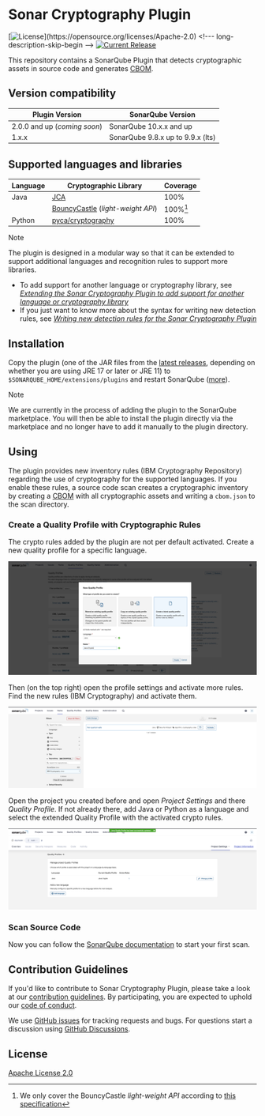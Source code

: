 # Sonar Cryptography Plugin

[![License](https://img.shields.io/github/license/IBM/sonar-cryptography.svg?)](https://opensource.org/licenses/Apache-2.0) <!--- long-description-skip-begin -->
[![Current Release](https://img.shields.io/github/release/IBM/sonar-cryptography.svg?logo=IBM)](https://github.com/IBM/sonar-cryptography/releases)


This repository contains a SonarQube Plugin that detects cryptographic assets 
in source code and generates [CBOM](https://cyclonedx.org/capabilities/cbom/).

## Version compatibility

| Plugin Version | SonarQube Version                      |
|----------------|--------------------------------------- |
| 2.0.0 and up (_coming soon_)   | SonarQube 10.x.x and up  |      
| 1.x.x          | SonarQube 9.8.x up to 9.9.x (lts)      |

## Supported languages and libraries

| Language | Cryptographic Library                                                                         | Coverage | 
|----------|-----------------------------------------------------------------------------------------------|----------|
| Java     | [JCA](https://docs.oracle.com/javase/8/docs/technotes/guides/security/crypto/CryptoSpec.html) | 100%     |
|          | [BouncyCastle](https://github.com/bcgit/bc-java) (*light-weight API*)                         | 100%[^1] |
| Python   | [pyca/cryptography](https://cryptography.io/en/latest/)                                       | 100%     |


[^1]: We only cover the BouncyCastle *light-weight API* according to [this specification](https://javadoc.io/static/org.bouncycastle/bctls-jdk14/1.75/specifications.html)

> [!NOTE]
> The plugin is designed in a modular way so that it can be extended to support additional languages and recognition rules to support more libraries.
> - To add support for another language or cryptography library, see [*Extending the Sonar Cryptography Plugin to add support for another language or cryptography library*](./docs/LANGUAGE_SUPPORT.md)
> - If you just want to know more about the syntax for writing new detection rules, see [*Writing new detection rules for the Sonar Cryptography Plugin*](./docs/DETECTION_RULE_STRUCTURE.md)

## Installation

Copy the plugin (one of the JAR files from the [latest releases](https://github.com/IBM/sonar-cryptography/releases), 
depending on whether you are using JRE 17 or later or JRE 11) to `$SONARQUBE_HOME/extensions/plugins` and restart 
SonarQube ([more](https://docs.sonarqube.org/latest/setup-and-upgrade/install-a-plugin/)).

> [!NOTE]
> We are currently in the process of adding the plugin to the SonarQube marketplace. You will then be able to install
> the plugin directly via the marketplace and no longer have to add it manually to the plugin directory.

## Using

The plugin provides new inventory rules (IBM Cryptography Repository) regarding the use of cryptography for 
the supported languages.
If you enable these rules, a source code scan creates a cryptographic inventory by creating a 
[CBOM](https://cyclonedx.org/capabilities/cbom/) with all cryptographic assets and writing 
a `cbom.json` to the scan directory.

### Create a Quality Profile with Cryptographic Rules

The crypto rules added by the plugin are not per default activated. Create a new quality profile for a specific language.

![Quality Profile with Crypto Rules](.github/img/quality_profile.png)

Then (on the top right) open the profile settings and activate more rules. Find the new
rules (IBM Cryptography) and activate them.

![Activate Rules Crypto Rules](.github/img/activate_rules.png)

Open the project you created before and open *Project Settings* and there *Quality Profile*.
If not already there, add Java or Python as a language and select the extended Quality Profile with the
activated crypto rules.

![Project Quality Profile](.github/img/project_qp.png)

### Scan Source Code

Now you can follow the [SonarQube documentation](https://docs.sonarqube.org/latest/analyzing-source-code/overview/) 
to start your first scan.

## Contribution Guidelines

If you'd like to contribute to Sonar Cryptography Plugin, please take a look at our
[contribution guidelines](CONTRIBUTING.md). By participating, you are expected to uphold our [code of conduct](CODE_OF_CONDUCT.md).

We use [GitHub issues](https://github.com/IBM/sonar-cryptography/issues) for tracking requests and bugs. For questions
start a discussion using [GitHub Discussions](https://github.com/IBM/sonar-cryptography/discussions).

## License

[Apache License 2.0](LICENSE.txt)









